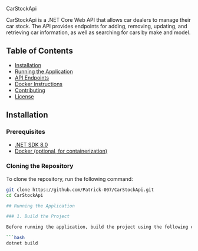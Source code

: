  CarStockApi

CarStockApi is a .NET Core Web API that allows car dealers to manage their car stock. The API provides endpoints for adding, removing, updating, and retrieving car information, as well as searching for cars by make and model.

## Table of Contents

- [Installation](#installation)
- [Running the Application](#running-the-application)
- [API Endpoints](#api-endpoints)
- [Docker Instructions](#docker-instructions)
- [Contributing](#contributing)
- [License](#license)

## Installation

### Prerequisites

- [.NET SDK 8.0](https://dotnet.microsoft.com/download/dotnet/8.0)
- [Docker (optional, for containerization)](https://docs.docker.com/get-docker/)

### Cloning the Repository

To clone the repository, run the following command:

```bash
git clone https://github.com/Patrick-007/CarStockApi.git
cd CarStockApi

## Running the Application

### 1. Build the Project

Before running the application, build the project using the following command:

```bash
dotnet build
